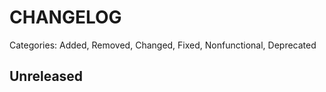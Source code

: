 # CHANGELOG

Categories: Added, Removed, Changed, Fixed, Nonfunctional, Deprecated

## Unreleased

<!--- All unreleased items go here  -->

<!--- Example CHANGELOG entry

## 0.1.0 (2019.07.02)

### Added

- Initial template handler code

-->
